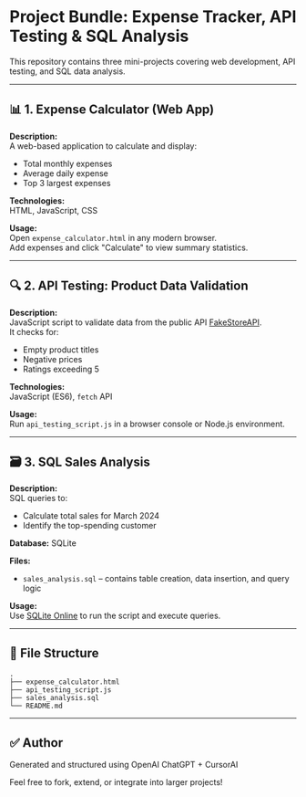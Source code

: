 # Project Bundle: Expense Tracker, API Testing & SQL Analysis

This repository contains three mini-projects covering web development, API testing, and SQL data analysis.

---

## 📊 1. Expense Calculator (Web App)

**Description:**  
A web-based application to calculate and display:
- Total monthly expenses
- Average daily expense
- Top 3 largest expenses

**Technologies:**  
HTML, JavaScript, CSS

**Usage:**  
Open `expense_calculator.html` in any modern browser.  
Add expenses and click "Calculate" to view summary statistics.

---

## 🔍 2. API Testing: Product Data Validation

**Description:**  
JavaScript script to validate data from the public API [FakeStoreAPI](https://fakestoreapi.com/products).  
It checks for:
- Empty product titles
- Negative prices
- Ratings exceeding 5

**Technologies:**  
JavaScript (ES6), `fetch` API

**Usage:**  
Run `api_testing_script.js` in a browser console or Node.js environment.

---

## 🗃️ 3. SQL Sales Analysis

**Description:**  
SQL queries to:
- Calculate total sales for March 2024
- Identify the top-spending customer

**Database:** SQLite

**Files:**  
- `sales_analysis.sql` – contains table creation, data insertion, and query logic

**Usage:**  
Use [SQLite Online](https://sqliteonline.com) to run the script and execute queries.

---

## 📁 File Structure

```
.
├── expense_calculator.html
├── api_testing_script.js
├── sales_analysis.sql
└── README.md
```

---

## ✅ Author

Generated and structured using OpenAI ChatGPT + CursorAI

Feel free to fork, extend, or integrate into larger projects!

